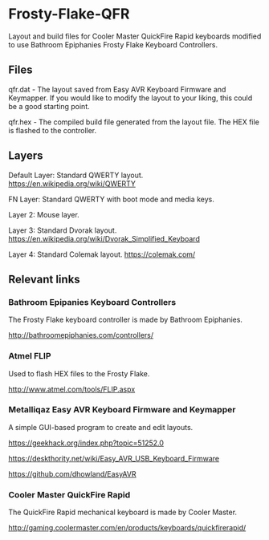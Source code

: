 # Frosty-Flake-QFR
Layout and build files for Cooler Master QuickFire Rapid keyboards modified to use Bathroom Epiphanies Frosty Flake Keyboard Controllers.

## Files
qfr.dat - The layout saved from Easy AVR Keyboard Firmware and Keymapper. If you would like to modify the layout to your liking, this could be a good starting point.

qfr.hex - The compiled build file generated from the layout file. The HEX file is flashed to the controller.

## Layers
Default Layer: Standard QWERTY layout. https://en.wikipedia.org/wiki/QWERTY

FN Layer: Standard QWERTY with boot mode and media keys.

Layer 2: Mouse layer.

Layer 3: Standard Dvorak layout. https://en.wikipedia.org/wiki/Dvorak_Simplified_Keyboard

Layer 4: Standard Colemak layout. https://colemak.com/

## Relevant links

### Bathroom Epipanies Keyboard Controllers
The Frosty Flake keyboard controller is made by Bathroom Epiphanies.

http://bathroomepiphanies.com/controllers/

### Atmel FLIP
Used to flash HEX files to the Frosty Flake.

http://www.atmel.com/tools/FLIP.aspx

### Metalliqaz Easy AVR Keyboard Firmware and Keymapper
A simple GUI-based program to create and edit layouts.

https://geekhack.org/index.php?topic=51252.0

https://deskthority.net/wiki/Easy_AVR_USB_Keyboard_Firmware 

https://github.com/dhowland/EasyAVR

### Cooler Master QuickFire Rapid
The QuickFire Rapid mechanical keyboard is made by Cooler Master.

http://gaming.coolermaster.com/en/products/keyboards/quickfirerapid/

